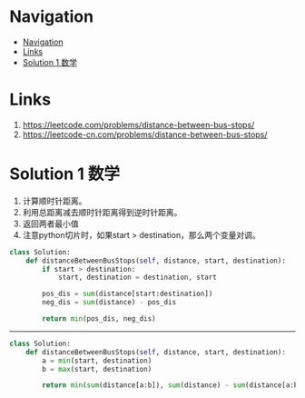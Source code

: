 # Navigation
- [Navigation](#navigation)
- [Links](#links)
- [Solution 1 数学](#solution-1-%e6%95%b0%e5%ad%a6)

# Links
1. https://leetcode.com/problems/distance-between-bus-stops/
2. https://leetcode-cn.com/problems/distance-between-bus-stops/


# Solution 1 数学
1. 计算顺时针距离。
2. 利用总距离减去顺时针距离得到逆时针距离。
3. 返回两者最小值
4. 注意python切片时，如果start > destination，那么两个变量对调。

```python
class Solution:
    def distanceBetweenBusStops(self, distance, start, destination):
        if start > destination:
            start, destination = destination, start

        pos_dis = sum(distance[start:destination])
        neg_dis = sum(distance) - pos_dis

        return min(pos_dis, neg_dis)
```
---
```python
class Solution:
    def distanceBetweenBusStops(self, distance, start, destination):
        a = min(start, destination)
        b = max(start, destination)

        return min(sum(distance[a:b]), sum(distance) - sum(distance[a:b]))
```